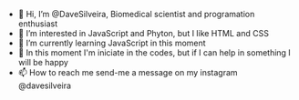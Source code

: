 - 👋 Hi, I’m @DaveSilveira, Biomedical scientist and programation enthusiast
- 👀 I’m interested in JavaScript and Phyton, but I like HTML and CSS
- 🌱 I’m currently learning JavaScript in this moment
- 💞️ In this moment I'm iniciate in the codes, but if I can help in something I will be happy
- 📫 How to reach me send-me a message on my instagram @davesilveira

<!---
DaveSilveira/DaveSilveira is a ✨ special ✨ repository because its `README.md` (this file) appears on your GitHub profile.
You can click the Preview link to take a look at your changes.
--->
